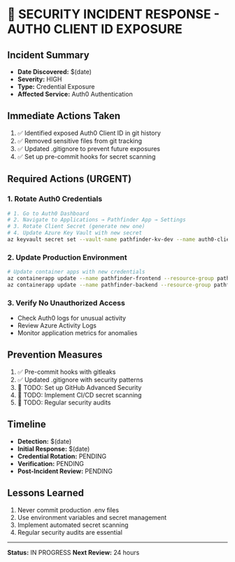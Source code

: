 # 🚨 SECURITY INCIDENT RESPONSE - AUTH0 CLIENT ID EXPOSURE

## Incident Summary
- **Date Discovered:** $(date)
- **Severity:** HIGH
- **Type:** Credential Exposure
- **Affected Service:** Auth0 Authentication

## Immediate Actions Taken
1. ✅ Identified exposed Auth0 Client ID in git history
2. ✅ Removed sensitive files from git tracking
3. ✅ Updated .gitignore to prevent future exposures
4. ✅ Set up pre-commit hooks for secret scanning

## Required Actions (URGENT)

### 1. Rotate Auth0 Credentials
```bash
# 1. Go to Auth0 Dashboard
# 2. Navigate to Applications → Pathfinder App → Settings
# 3. Rotate Client Secret (generate new one)
# 4. Update Azure Key Vault with new secret
az keyvault secret set --vault-name pathfinder-kv-dev --name auth0-client-secret --value "NEW_SECRET_HERE"
```

### 2. Update Production Environment
```bash
# Update container apps with new credentials
az containerapp update --name pathfinder-frontend --resource-group pathfinder-rg-dev --set-env-vars VITE_AUTH0_CLIENT_ID="NEW_CLIENT_ID"
az containerapp update --name pathfinder-backend --resource-group pathfinder-rg-dev --set-env-vars AUTH0_CLIENT_ID="NEW_CLIENT_ID"
```

### 3. Verify No Unauthorized Access
- Check Auth0 logs for unusual activity
- Review Azure Activity Logs
- Monitor application metrics for anomalies

## Prevention Measures
1. ✅ Pre-commit hooks with gitleaks
2. ✅ Updated .gitignore with security patterns
3. 🔄 TODO: Set up GitHub Advanced Security
4. 🔄 TODO: Implement CI/CD secret scanning
5. 🔄 TODO: Regular security audits

## Timeline
- **Detection:** $(date)
- **Initial Response:** $(date)
- **Credential Rotation:** PENDING
- **Verification:** PENDING
- **Post-Incident Review:** PENDING

## Lessons Learned
1. Never commit production .env files
2. Use environment variables and secret management
3. Implement automated secret scanning
4. Regular security audits are essential

---
**Status:** IN PROGRESS
**Next Review:** 24 hours
